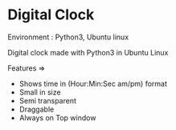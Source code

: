 # Digital Clock

Environment : Python3, Ubuntu linux

Digital clock made with Python3 in Ubuntu Linux

Features =>
- Shows time in (Hour:Min:Sec am/pm) format
- Small in size
- Semi transparent
- Draggable
- Always on Top window
